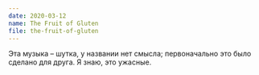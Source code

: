 ```yaml
---
date: 2020-03-12
name: The Fruit of Gluten
file: the-fruit-of-gluten
---
```


Эта музыка – шутка, у названии нет смысла; первоначально это было сделано для друга. Я знаю, это ужасные.